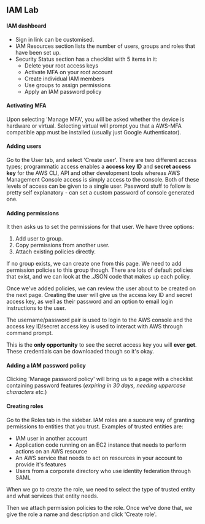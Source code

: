 ## IAM Lab

#### IAM dashboard

* Sign in link can be customised.
* IAM Resources section lists the number of users, groups and roles that have been set up.
* Security Status section has a checklist with 5 items in it:
  - Delete your root access keys
  - Activate MFA on your root account
  - Create individual IAM members
  - Use groups to assign permissions
  - Apply an IAM password policy

#### Activating MFA

Upon selecting 'Manage MFA', you will be asked whether the device is hardware or virtual. Selecting virtual will prompt you that a AWS-MFA compatible app must be installed (usually just Google Authenticator).

#### Adding users

Go to the User tab, and select 'Create user'. There are two different access types; programmatic access enables a **access key ID** and **secret access key** for the AWS CLI, API and other development tools whereas AWS Management Console access is simply access to the console. Both of these levels of access can be given to a single user. Password stuff to follow is pretty self explanatory - can set a custom password of console generated one.

#### Adding permissions

It then asks us to set the permissions for that user. We have three options:

1. Add user to group.
2. Copy permissions from another user.
3. Attach existing policies directly.

If no group exists, we can create one from this page. We need to add permission policies to this group though. There are lots of default policies that exist, and we can look at the .JSON code that makes up each policy.

Once we've added policies, we can review the user about to be created on the next page. Creating the user will give us the access key ID and secret access key, as well as their password and an option to email login instructions to the user.

The username/password pair is used to login to the AWS console and the access key ID/secret access key is used to interact with AWS through command prompt.

This is the **only opportunity** to see the secret access key you will **ever get**. These credentials can be downloaded though so it's okay.

#### Adding a IAM password policy

Clicking 'Manage password policy' will bring us to a page with a checklist containing password features (*expiring in 30 days, needing uppercase characters etc.*)

#### Creating roles

Go to the Roles tab in the sidebar. IAM roles are a suceure way of granting permissions to entities that you trust. Examples of trusted entities are:

*  IAM user in another account
* Application code running on an EC2 instance that needs to perform actions on an AWS resource
* An AWS service that needs to act on resources in your account to provide it's features
* Users from a corporate directory who use identity federation through SAML

When we go to create the role, we need to select the type of trusted entity and what services that entity needs.

Then we attach permission policies to the role. Once we've done that, we give the role a name and description and click 'Create role'.
